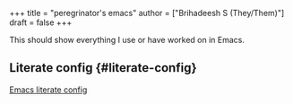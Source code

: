 +++
title = "peregrinator's emacs"
author = ["Brihadeesh S (They/Them)"]
draft = false
+++

This should show everything I use or have worked on in Emacs.


## Literate config {#literate-config}

[Emacs literate config](emacs-literate-config/)
